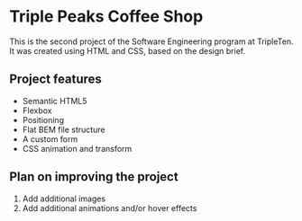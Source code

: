 # Triple Peaks Coffee Shop

This is the second project of the Software Engineering program at TripleTen.  
It was created using HTML and CSS, based on the design brief.

## Project features

- Semantic HTML5
- Flexbox
- Positioning
- Flat BEM file structure
- A custom form
- CSS animation and transform

## Plan on improving the project

1. Add additional images
2. Add additional animations and/or hover effects
